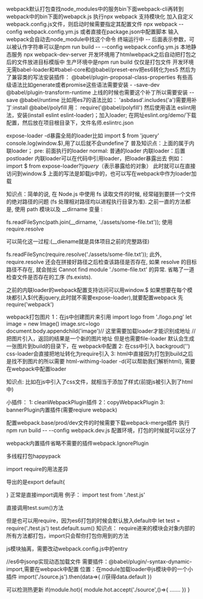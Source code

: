 webpack默认打包查找node_modules中的服务bin下面webpack-cli再转到webpack中的bin下面的webapck.js
执行npx webpack
支持模块化
加入自定义webpack.config.js文件，则启动时候需要指定其配置文件
npx webpack --config webpack.config.ym.js
或者直接在package.json中配置脚本
输入webpack会自动去node_module中找这个命令
终端运行中 -- 后面表示参数，可以被认作字符串可以是npm run build -- --config webpack.config.ym.js
本地静态服务
npx webpack-dev-server
开发环境用了htmlwebpack之后自动把打包之后的文件放进目标模版中
生产环境中是npm run  build 仅仅是打包文件
开发环境无需babel-loader和#babel-core和@babel/preset-env把es6转化为es5
然后为了兼容类的写法安装插件： @babel/plugin-proposal-class-properties
有些高级语法比如generate或者promise这些语法需要安装  -
 -save-dev @babel/plugin-transform-runtime
 上线的时候也需要这个补丁所以需要安装 --save @babel/runtime
 比如用es7的语法比如： 'asbdasd'.includes('a')需要用补丁:install  @babel/polyfill 用： require('@babel/polyfill')  然后使用语法
 eslint用法，安装(install  eslint eslint-loader)；加入loader;
 在网址eslint.org/demo/下载配置，然后放在项目根目录下，文件名师.eslintrc.json

expose-loader -d暴露全局的loader比如 import $ from 'jquery'  console.log(window.$),用了以后就不会undefine了
普及知识点：上面的属于内联loader；
pre: 前面执行的loader  normal: 普通的loader   内联loader：后置postloader
内联loader可以在代码中引用loader，把loader暴露出去  例如： import $ from expose-loader?$!jquery（$表示暴露给的对象）
此时就可以在直接访问到window.$
上面的写法是卸载js中的，也可以写在webpack中作为loader加载


知识点：简单的说, 在 Node.js 中使用 fs 读取文件的时候, 经常碰到要拼一个文件的绝对路径的问题 (fs 处理相对路径均以进程执行目录为准). 之前一直的方法都是, 使用 path 模块以及 __dirname 变量 :

fs.readFileSync(path.join(__dirname, './assets/some-file.txt'));
使用 require.resolve 

可以简化这一过程:(__diename就是具体项目之前的完整路径)

fs.readFileSync(require.resolve('./assets/some-file.txt'));
此外, require.resolve 还会在拼接好路径之后检查该路径是否存在, 如果 resolve 的目标路径不存在, 就会抛出 Cannot find module './some-file.txt' 的异常. 省略了一道检查文件是否存在的工序 (fs.exists).

之前的内联loader的webpack配置支持访问可以用window.$
如果想要在每个模块都引入$(代表jquery,此时就不需要expose-loader),就要配置webpack  先require('webpack')


webpack打包图片
1：在js中创建图片来引用
import logo from './logo.png'
let image = new Image()
image.src=logo
document.body.appendchild('image')// 这里需要加载loader才能识别成地址
// 把图片引入，返回的结果是一个新的图片地址 但是也需要file-loader 默认会生成一张图片到build的目录下，在 webpack中配置
2: 在css中引入 backgroud('')  css-loader会直接把地址转化为require引入
3: html中直接<img src="">因为打包到build之后是找不到图片的所以需要 html-withimg-loader -d(可以帮助我们解析html), 需要在webpack中配置loader

知识点: 比如在js中引入了css文件，就相当于添加了样式(前提js被引入到了html中)

小插件：
1: cleanWebpackPlugin插件
2：copyWebpackPlugin
3: bannerPlugin内置插件(需要reqiure webpack)


配置webpack.base/prod/dev文件的时候需要下载webpack-merge插件
执行 npm run build -- --config webpack.dev.js  配置环境，打包的时候就可以区分了

webpack内置插件省略不需要的插件webpack.IgnorePlugin


多线程打包happypack


import require的用法差异

导出的是export default{

}
正常是直接import调用
例子： import test from './test.js'

 直接调用test.sum()方法

但是也可以用require，因为es6打包的时候会默认放入default中
let test = require('./test.js')
test.default.sum() 
知识点： require进来的模块会对象内部的所有方法都打包，import只会帮你打包你用到的方法


js模块抽离，需要改动webpack.config.js中的entry

//es6中jsonp实现动态加载文件 需要插件：@babel/plugin/-syntax-dynamic-import,需要在webpack中配置
位置：在module加载loader中js模块中的一个小插件
import('./source.js').then(data=>{
   //获得data.default
})


可以检测热更新
if(module.hot){
    module.hot.accept('./source',()=>{
        .......
    })
}

